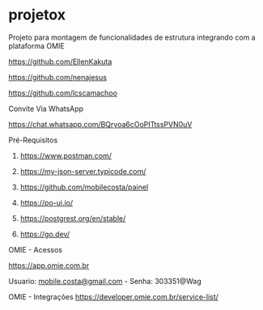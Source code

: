 # projetox
Projeto para montagem de funcionalidades de estrutura integrando com a plataforma OMIE

https://github.com/EllenKakuta

https://github.com/nenajesus

https://github.com/lcscamachoo

Convite Via WhatsApp

https://chat.whatsapp.com/BQryoa6cOoPITtssPVN0uV

Pré-Requisitos

1) https://www.postman.com/

2) https://my-json-server.typicode.com/

3) https://github.com/mobilecosta/painel

4) https://po-ui.io/

5) https://postgrest.org/en/stable/

6) https://go.dev/

OMIE - Acessos

https://app.omie.com.br

Usuario: mobile.costa@gmail.com - Senha: 303351@Wag

OMIE - Integrações
https://developer.omie.com.br/service-list/
